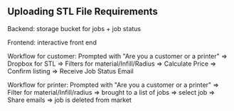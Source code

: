 ## Uploading STL File Requirements
Backend: storage bucket for jobs + job status

Frontend: interactive front end

Workflow for customer: Prompted with "Are you a customer or a printer" => Dropbox for STL => Filters for material/Infill/Radius => Calculate Price => Confirm listing => Receive Job Status Email

Workflow for printer: Prompted with "Are you a customer or a printer" => Filter for material/Infill/radius => brought to a list of jobs => select job => Share emails => job is deleted from market